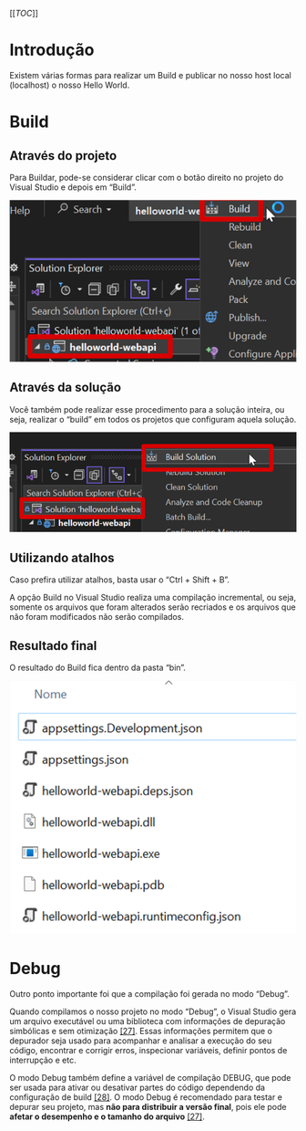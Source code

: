 [[_TOC_]]

# Introdução

Existem várias formas para realizar um Build e publicar no nosso host local (localhost) o nosso Hello World.  

# Build

## Através do projeto

Para Buildar, pode-se considerar clicar com o botão direito no projeto do Visual Studio e depois em “Build”.

![image.png](/.attachments/image-e1b1f875-6229-40f6-bfe8-96b8f8f42e67.png)

## Através da solução

Você também pode realizar esse procedimento para a solução inteira, ou seja, realizar o “build” em todos os projetos que configuram aquela solução.

![image.png](/.attachments/image-8568b520-2ab5-45d2-8d4a-9f83d9e625eb.png)

## Utilizando atalhos
      
Caso prefira utilizar atalhos, basta usar o “Ctrl + Shift + B”.

A opção Build no Visual Studio realiza uma compilação incremental, ou seja, somente os arquivos que foram alterados serão recriados e os arquivos que não foram modificados não serão compilados.

## Resultado final
O resultado do Build fica dentro da pasta “bin”.

![image.png](/.attachments/image-72eb0b72-b811-4b33-bcd7-1b0800ace0fb.png)

# Debug

Outro ponto importante foi que a compilação foi gerada no modo “Debug”.
      
Quando compilamos o nosso projeto no modo “Debug”, o Visual Studio gera um arquivo executável ou uma biblioteca com informações de depuração simbólicas e sem otimização [[27]](/Advanced-Business-Development-with-.NET/1º-Semestre/Aula-02-%2D-IDE-Visual-Studio,-Primeiro-Programa-em-Csharp/Referências). Essas informações permitem que o depurador seja usado para acompanhar e analisar a execução do seu código, encontrar e corrigir erros, inspecionar variáveis, definir pontos de interrupção e etc.

O modo Debug também define a variável de compilação DEBUG, que pode ser usada para ativar ou desativar partes do código dependendo da configuração de build [[28]](/Advanced-Business-Development-with-.NET/1º-Semestre/Aula-02-%2D-IDE-Visual-Studio,-Primeiro-Programa-em-Csharp/Referências). O modo Debug é recomendado para testar e depurar seu projeto, mas **não para distribuir a versão final**, pois ele pode **afetar o desempenho e o tamanho do arquivo** [[27]](/Advanced-Business-Development-with-.NET/1º-Semestre/Aula-02-%2D-IDE-Visual-Studio,-Primeiro-Programa-em-Csharp/Referências).

